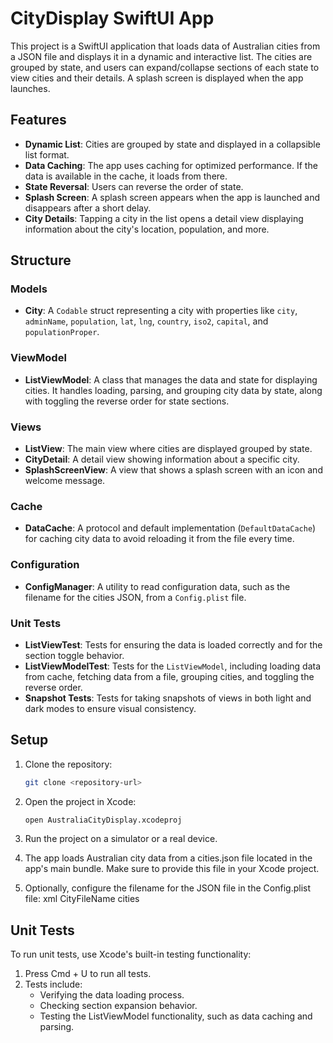 
# CityDisplay SwiftUI App

This project is a SwiftUI application that loads data of Australian cities from a JSON file and displays it in a dynamic and interactive list. The cities are grouped by state, and users can expand/collapse sections of each state to view cities and their details. A splash screen is displayed when the app launches.

## Features
- **Dynamic List**: Cities are grouped by state and displayed in a collapsible list format.
- **Data Caching**: The app uses caching for optimized performance. If the data is available in the cache, it loads from there.
- **State Reversal**: Users can reverse the order of state.
- **Splash Screen**: A splash screen appears when the app is launched and disappears after a short delay.
- **City Details**: Tapping a city in the list opens a detail view displaying information about the city's location, population, and more.

## Structure

### Models
- **City**: A `Codable` struct representing a city with properties like `city`, `adminName`, `population`, `lat`, `lng`, `country`, `iso2`, `capital`, and `populationProper`.

### ViewModel
- **ListViewModel**: A class that manages the data and state for displaying cities. It handles loading, parsing, and grouping city data by state, along with toggling the reverse order for state sections.

### Views
- **ListView**: The main view where cities are displayed grouped by state.
- **CityDetail**: A detail view showing information about a specific city.
- **SplashScreenView**: A view that shows a splash screen with an icon and welcome message.
  
### Cache
- **DataCache**: A protocol and default implementation (`DefaultDataCache`) for caching city data to avoid reloading it from the file every time.
  
### Configuration
- **ConfigManager**: A utility to read configuration data, such as the filename for the cities JSON, from a `Config.plist` file.

### Unit Tests
- **ListViewTest**: Tests for ensuring the data is loaded correctly and for the section toggle behavior.
- **ListViewModelTest**: Tests for the `ListViewModel`, including loading data from cache, fetching data from a file, grouping cities, and toggling the reverse order.
- **Snapshot Tests**: Tests for taking snapshots of views in both light and dark modes to ensure visual consistency.

## Setup

1. Clone the repository:
   ```bash
   git clone <repository-url>
   
2. Open the project in Xcode:
   ```bash
   open AustraliaCityDisplay.xcodeproj

3. Run the project on a simulator or a real device.

4. The app loads Australian city data from a cities.json file located in the app's main bundle. Make sure to provide this file in your Xcode project.

5. Optionally, configure the filename for the JSON file in the Config.plist file:
   xml
      <key>CityFileName</key>
      <string>cities</string>

## Unit Tests
To run unit tests, use Xcode's built-in testing functionality:
1. Press Cmd + U to run all tests.
2. Tests include:
   - Verifying the data loading process.
   - Checking section expansion behavior.
   - Testing the ListViewModel functionality, such as data caching and parsing.

